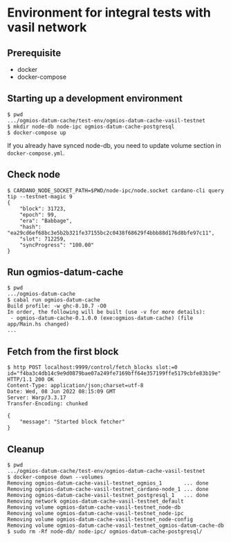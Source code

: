# Environment for integral tests with vasil network

## Prerequisite

- docker
- docker-compose

## Starting up a development environment

``` shell
$ pwd
.../ogmios-datum-cache/test-env/ogmios-datum-cache-vasil-testnet
$ mkdir node-db node-ipc ogmios-datum-cache-postgresql
$ docker-compose up
```

If you already have synced node-db, you need to update volume section in `docker-compose.yml`.

## Check node

``` shellsession
$ CARDANO_NODE_SOCKET_PATH=$PWD/node-ipc/node.socket cardano-cli query tip --testnet-magic 9
{
    "block": 31723,
    "epoch": 99,
    "era": "Babbage",
    "hash": "ea29cd6ef68bc3e5b2b321fe37155bc2c0438f68629f4bbb88d176d8bfe97c11",
    "slot": 712259,
    "syncProgress": "100.00"
}
```

## Run ogmios-datum-cache

``` shellsession
$ pwd
.../ogmios-datum-cache
$ cabal run ogmios-datum-cache
Build profile: -w ghc-8.10.7 -O0
In order, the following will be built (use -v for more details):
 - ogmios-datum-cache-0.1.0.0 (exe:ogmios-datum-cache) (file app/Main.hs changed)
...
```

## Fetch from the first block

``` shellsession
$ http POST localhost:9999/control/fetch_blocks slot:=0 id="f4ba3c4db14c9e9d0879bae07a249fe7169bff64e357199ffe5179cbfe83b19e"
HTTP/1.1 200 OK
Content-Type: application/json;charset=utf-8
Date: Wed, 08 Jun 2022 08:15:09 GMT
Server: Warp/3.3.17
Transfer-Encoding: chunked

{
    "message": "Started block fetcher"
}

```

## Cleanup

``` shellsession
$ pwd
.../ogmios-datum-cache/test-env/ogmios-datum-cache-vasil-testnet
$ docker-compose down --volumes
Removing ogmios-datum-cache-vasil-testnet_ogmios_1       ... done
Removing ogmios-datum-cache-vasil-testnet_cardano-node_1 ... done
Removing ogmios-datum-cache-vasil-testnet_postgresql_1   ... done
Removing network ogmios-datum-cache-vasil-testnet_default
Removing volume ogmios-datum-cache-vasil-testnet_node-db
Removing volume ogmios-datum-cache-vasil-testnet_node-ipc
Removing volume ogmios-datum-cache-vasil-testnet_node-config
Removing volume ogmios-datum-cache-vasil-testnet_ogmios-datum-cache-db
$ sudo rm -Rf node-db/ node-ipc/ ogmios-datum-cache-postgresql/
```
